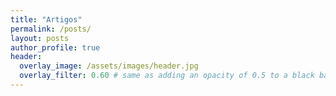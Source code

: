 ```yaml
---
title: "Artigos"
permalink: /posts/
layout: posts
author_profile: true
header:
  overlay_image: /assets/images/header.jpg
  overlay_filter: 0.60 # same as adding an opacity of 0.5 to a black background
---
```

